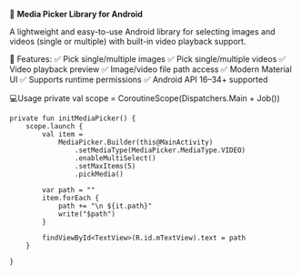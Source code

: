 📸 **Media Picker Library for Android**

A lightweight and easy-to-use Android library for selecting images and videos (single or multiple) with built-in video playback support.

🎥 Features:
✅ Pick single/multiple images
✅ Pick single/multiple videos
✅ Video playback preview
✅ Image/video file path access
✅ Modern Material UI
✅ Supports runtime permissions
✅ Android API 16–34+ supported

💻Usage
private val scope = CoroutineScope(Dispatchers.Main + Job())

 
    private fun initMediaPicker() {
        scope.launch {
            val item =
                MediaPicker.Builder(this@MainActivity)
                    .setMediaType(MediaPicker.MediaType.VIDEO)
                    .enableMultiSelect()
                    .setMaxItems(5)
                    .pickMedia()

            var path = ""
            item.forEach {
                path += "\n ${it.path}"
                write("$path")
            }

            findViewById<TextView>(R.id.mTextView).text = path
        }

    }
